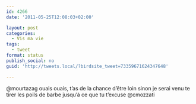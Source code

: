 ```yaml
---
id: 4266
date: '2011-05-25T12:08:03+02:00'

layout: post
categories:
  - Vis ma vie
tags:
  - tweet
format: status
publish_social: no
guid: 'http://tweets.local/?birdsite_tweet=73359671624347648'

---
```


@mourtazag ouais ouais, t’as de la chance d’être loin sinon je serai venu te tirer les poils de barbe jusqu’à ce que tu t’excuse @cmozzati